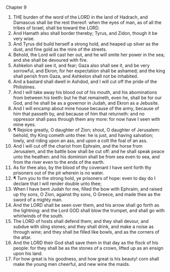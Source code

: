 

Chapter 9

1. THE burden of the word of the LORD in the land of Hadrach, and Damascus shall be the rest thereof: when the eyes of man, as of all the tribes of Israel, shall be toward the LORD.
2. And Hamath also shall border thereby; Tyrus, and Zidon, though it be very wise.
3. And Tyrus did build herself a strong hold, and heaped up silver as the dust, and fine gold as the mire of the streets.
4. Behold, the Lord will cast her out, and he will smite her power in the sea; and she shall be devoured with fire.
5. Ashkelon shall see it, and fear; Gaza also shall see it, and be very sorrowful, and Ekron; for her expectation shall be ashamed; and the king shall perish from Gaza, and Ashkelon shall not be inhabited.
6. And a bastard shall dwell in Ashdod, and I will cut off the pride of the Philistines.
7. And I will take away his blood out of his mouth, and his abominations from between his teeth: but he that remaineth, even he, shall be for our God, and he shall be as a governor in Judah, and Ekron as a Jebusite.
8. And I will encamp about mine house because of the army, because of him that passeth by, and because of him that returneth: and no oppressor shall pass through them any more: for now have I seen with mine eyes.
9. ¶ Rejoice greatly, O daughter of Zion; shout, O daughter of Jerusalem: behold, thy King cometh unto thee: he is just, and having salvation; lowly, and riding upon an ass, and upon a colt the foal of an ass.
10. And I will cut off the chariot from Ephraim, and the horse from Jerusalem, and the battle bow shall be cut off: and he shall speak peace unto the heathen: and his dominion shall be from sea even to sea, and from the river even to the ends of the earth.
11. As for thee also, by the blood of thy covenant I have sent forth thy prisoners out of the pit wherein is no water.
12. ¶ Turn you to the strong hold, ye prisoners of hope: even to day do I declare that I will render double unto thee;
13. When I have bent Judah for me, filled the bow with Ephraim, and raised up thy sons, O Zion, against thy sons, O Greece, and made thee as the sword of a mighty man.
14. And the LORD shall be seen over them, and his arrow shall go forth as the lightning: and the Lord GOD shall blow the trumpet, and shall go with whirlwinds of the south.
15. The LORD of hosts shall defend them; and they shall devour, and subdue with sling stones; and they shall drink, and make a noise as through wine; and they shall be filled like bowls, and as the corners of the altar.
16. And the LORD their God shall save them in that day as the flock of his people: for they shall be as the stones of a crown, lifted up as an ensign upon his land.
17. For how great is his goodness, and how great is his beauty!  corn shall make the young men cheerful, and new wine the maids.
